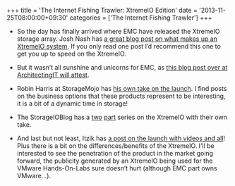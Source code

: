 +++
title = 'The Internet Fishing Trawler: XtremeIO Edition'
date = '2013-11-25T08:00:00+09:30'
categories = ['The Internet Fishing Trawler']
+++

* So the day has finally arrived where EMC have released the XtremeIO storage
    array. Josh Nash has
    [a great blog post on what makes up an XtremeIO system](http://jasonnash.com/2013/11/14/emc-finally-releases-the-xtremio-all-flash-array/).
    If you only read one post I&#8217;d recommend this one to get you up to
    speed on the XtremeIO.

* But it wasn&#8217;t all sunshine and unicorns for EMC, as
    [this blog post over at ArchitectingIT will attest](http://architecting.it/2013/11/19/xtremio-what-you-need-to-know/).

* Robin Harris at StorageMojo has
    [his own take on the launch](http://storagemojo.com/2013/11/08/xtremly-late-xtremio-launch-next-week/).
    I find posts on the business options that these products represent to be
    interesting, it is a bit of a dynamic time in storage!

* The StorageIOBlog has a
  [two](http://storageioblog.com/emc-announces-xtremio-general-availability-part/)
  [part](http://storageioblog.com/part-ii-emc-announces-xtremio-general-availability/)
  series on the XtremeIO with their own take.

* And last but not least, Itzik has
    [a post on the launch with videos and all](http://itzikr.wordpress.com/2013/11/14/emc-xtremio-the-story-behind-the-story/)!
    Plus there is a bit on the differences/benefits of the XtremeIO.
    I&#8217;ll be interested to see the penetration of the product in the market
    going forward, the publicity generated by an XtremeIO being used for the
    VMware Hands-On-Labs sure doesn&#8217;t hurt (although EMC part owns
    VMware&#8230;).
